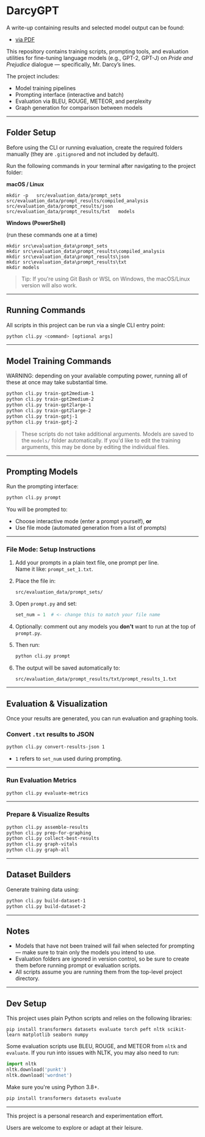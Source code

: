 # DarcyGPT

A write-up containing results and selected model output can be found:
- [via PDF](https://github.com/birlumbus/DarcyGPT/blob/main/assets/Training%20Mr.%20Darcy.pdf)

This repository contains training scripts, prompting tools, and evaluation utilities for fine-tuning language models (e.g., GPT-2, GPT-J) on *Pride and Prejudice* dialogue — specifically, Mr. Darcy’s lines.

The project includes:

- Model training pipelines
- Prompting interface (interactive and batch)
- Evaluation via BLEU, ROUGE, METEOR, and perplexity
- Graph generation for comparison between models

---

## Folder Setup

Before using the CLI or running evaluation, create the required folders manually (they are `.gitignore`d and not included by default).

Run the following commands in your terminal after navigating to the project folder:

**macOS / Linux**

```
mkdir -p   src/evaluation_data/prompt_sets   src/evaluation_data/prompt_results/compiled_analysis   src/evaluation_data/prompt_results/json   src/evaluation_data/prompt_results/txt   models
```

**Windows (PowerShell)**

(run these commands one at a time)

```
mkdir src\evaluation_data\prompt_sets
mkdir src\evaluation_data\prompt_results\compiled_analysis
mkdir src\evaluation_data\prompt_results\json
mkdir src\evaluation_data\prompt_results\txt
mkdir models
```

> Tip: If you're using Git Bash or WSL on Windows, the macOS/Linux version will also work.

---

## Running Commands

All scripts in this project can be run via a single CLI entry point:

```bash
python cli.py <command> [optional args]
```

---

## Model Training Commands

WARNING: depending on your available computing power, running all of these at once may take substantial time.

```bash
python cli.py train-gpt2medium-1
python cli.py train-gpt2medium-2
python cli.py train-gpt2large-1
python cli.py train-gpt2large-2
python cli.py train-gptj-1
python cli.py train-gptj-2
```

> These scripts do not take additional arguments. Models are saved to the `models/` folder automatically. If you'd like to edit the training arguments, this may be done by editing the individual files.

---

## Prompting Models

Run the prompting interface:

```bash
python cli.py prompt
```

You will be prompted to:
- Choose interactive mode (enter a prompt yourself), **or**
- Use file mode (automated generation from a list of prompts)

---

### File Mode: Setup Instructions

1. Add your prompts in a plain text file, one prompt per line.  
   Name it like: `prompt_set_1.txt`.

2. Place the file in:
   ```
   src/evaluation_data/prompt_sets/
   ```

3. Open `prompt.py` and set:
   ```python
   set_num = 1  # <- change this to match your file name
   ```

4. Optionally: comment out any models you **don't** want to run at the top of `prompt.py`.

5. Then run:
   ```bash
   python cli.py prompt
   ```

6. The output will be saved automatically to:
   ```
   src/evaluation_data/prompt_results/txt/prompt_results_1.txt
   ```

---

## Evaluation & Visualization

Once your results are generated, you can run evaluation and graphing tools.

### Convert `.txt` results to JSON

```bash
python cli.py convert-results-json 1
```
- `1` refers to `set_num` used during prompting.

---

### Run Evaluation Metrics

```bash
python cli.py evaluate-metrics
```

---

### Prepare & Visualize Results

```bash
python cli.py assemble-results
python cli.py prep-for-graphing
python cli.py collect-best-results
python cli.py graph-vitals
python cli.py graph-all
```

---

## Dataset Builders

Generate training data using:

```bash
python cli.py build-dataset-1
python cli.py build-dataset-2
```

---

## Notes

- Models that have not been trained will fail when selected for prompting — make sure to train only the models you intend to use.
- Evaluation folders are ignored in version control, so be sure to create them before running prompt or evaluation scripts.
- All scripts assume you are running them from the top-level project directory.

---

## Dev Setup

This project uses plain Python scripts and relies on the following libraries:

```
pip install transformers datasets evaluate torch peft nltk scikit-learn matplotlib seaborn numpy
```

Some evaluation scripts use BLEU, ROUGE, and METEOR from `nltk` and `evaluate`.
If you run into issues with NLTK, you may also need to run:

```python
import nltk
nltk.download('punkt')
nltk.download('wordnet')
```

Make sure you're using Python 3.8+.
```bash
pip install transformers datasets evaluate
```

---

This project is a personal research and experimentation effort.

Users are welcome to explore or adapt at their leisure.
